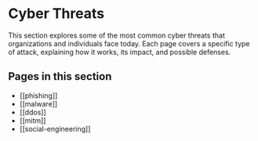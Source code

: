 
# Cyber Threats

This section explores some of the most common cyber threats that organizations and individuals face today. Each page covers a specific type of attack, explaining how it works, its impact, and possible defenses.

## Pages in this section
- [[phishing]]
- [[malware]]
- [[ddos]]
- [[mitm]]
- [[social-engineering]]

